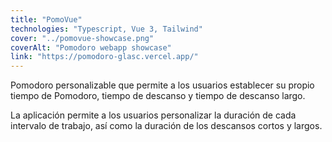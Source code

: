 ```yaml
---
title: "PomoVue"
technologies: "Typescript, Vue 3, Tailwind"
cover: "../pomovue-showcase.png"
coverAlt: "Pomodoro webapp showcase"
link: "https://pomodoro-glasc.vercel.app/"
---
```


Pomodoro personalizable que permite a los usuarios establecer su propio tiempo de Pomodoro, tiempo de descanso y tiempo de descanso largo.

La aplicación permite a los usuarios personalizar la duración de cada intervalo de trabajo, así como la duración de los descansos cortos y largos.

